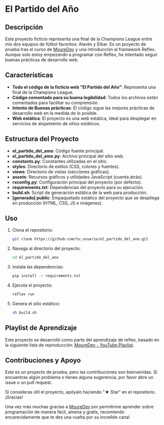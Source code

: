 # El Partido del Año

## Descripción

Este proyecto ficticio representa una final de la Champions League entre mis dos equipos de fútbol favoritos: Alavés y Eibar. Es un proyecto de prueba tras el curso de [MoureDev](https://www.youtube.com/playlist?list=PLNdFk2_brsRdgQXLIlKBXQDeRf3qvXVU_) y una introducción al framework Reflex. Aunque solo estoy empezando a programar con Reflex, he intentado seguir buenas prácticas de desarrollo web.

## Características

- **Todo el código de la ficticia web "El Partido del Año"**: Representa una final de la Champions League.
- **Código comentado para su buena legibilidad**: Todos los archivos están comentados para facilitar su comprensión.
- **Intento de Buenas prácticas**: El código sigue las mejores prácticas de desarrollo web en la medida de lo posible.
- **Web estática**: El proyecto es una web estática, ideal para desplegar en servicios de alojamiento de sitios estáticos.

## Estructura del Proyecto

- **el_partido_del_amo**: Código fuente principal.
- **el_partido_del_amo.py**: Archivo principal del sitio web.
- **constants.py**: Constantes utilizadas en el sitio.
- **styles**: Directorio de estilos (CSS, colores y fuentes).
- **views**: Directorio de vistas (secciones gráficas).
- **assets**: Recursos gráficos y utilidades JavaScript (cuenta atrás).
- **rxconfig.py**: Configuración principal del proyecto (por defecto).
- **requirements.txt**: Dependencias del proyecto para su ejecución.
- **build.sh**: Script de generación estática de la web para producción.
- **[generado] public**: Empaquetado estático del proyecto que se despliega en producción (HTML, CSS, JS e imágenes).

## Uso

1. Clona el repositorio:
   ```bash
   git clone https://github.com/tu_usuario/el_partido_del_ano.git
2. Navega al directorio del proyecto:
   ```bash
   cd el_partido_del_ano
3. Instala las dependencias:
   ```bash
   pip install -r requirements.txt
4. Ejecuta el proyecto:
   ```bash
   reflex run
4. Genera el sitio estático:
   ```bash
   sh build.sh

## Playlist de Aprendizaje

Este proyecto se desarrolló como parte del aprendizaje de reflex, basado en la siguiente lista de reproducción: [MoureDev - YouTube Playlist](https://www.youtube.com/playlist?list=PLNdFk2_brsRdgQXLIlKBXQDeRf3qvXVU_).

## Contribuciones y Apoyo

Este es un proyecto de prueba, pero las contribuciones son bienvenidas. Si encuentras algún problema o tienes alguna sugerencia, por favor abre un issue o un pull request.

Si consideras útil el proyecto, apóyalo haciendo "★ Star" en el repositorio. ¡Gracias!

Una vez más muchas gracias a [MoureDev](https://github.com/mouredev/mouredev) por permitirme aprender sobre programación de manera fácil, amena y gratis, recomiendo encarecidamente que te des una vuelta por su increíble canal
